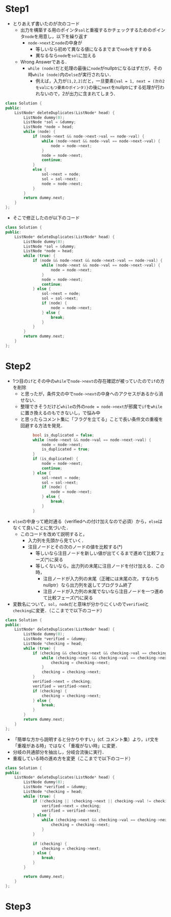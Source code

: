 # Step1
- とりあえず書いたのが次のコード
  - 出力を構築する用のポインタ`sol`と重複するかチェックするためのポインタ`node`を用意し，以下を繰り返す
    - `node->next`と`node`の中身が
      - 等しいなら初めて異なる値になるまでまで`node`をすすめる
      - 異なるなら`node`を`sol`に加える
  - Wrong Answerである．
    - `while (node)`だと処理の最後に`node`がnullptrになるはずだが，その時`while (node)`内の`else`が実行されない．
      - 例えば，入力が`[1,2,2]`だと，一旦要素`{val = 1, next = (次の2をvalにもつ要素のポインタ)}`の後に`next`をnullptrにする処理が行われないので，2が出力に含まれてしまう．
```C++
class Solution {
public:
    ListNode* deleteDuplicates(ListNode* head) {
        ListNode dummy(0);
        ListNode *sol = &dummy;
        ListNode *node = head;
        while (node) {
            if (node->next && node->next->val == node->val) {
                while (node->next && node->val == node->next->val) {
                    node = node->next;
                }
                node = node->next;
                continue;
            }
            else {
                sol->next = node;
                sol = sol->next;
                node = node->next;
            }
        }
        return dummy.next;
    }
};
```
- そこで修正したのが以下のコード
```C++
class Solution {
public:
    ListNode* deleteDuplicates(ListNode* head) {
        ListNode dummy(0);
        ListNode *sol = &dummy;
        ListNode *node = head;
        while (true) {
            if (node && node->next && node->next->val == node->val) {
                while (node->next && node->val == node->next->val) {
                    node = node->next;
                }
                node = node->next;
                continue;
            } else {
                sol->next = node;
                sol = sol->next;
                if (node) {
                    node = node->next;
                } else {
                    break;
                }
            }
        }
        return dummy.next;
    }
};
```

# Step2
- 1つ目の`if`とその中の`while`で`node->next`の存在確認が被っていたので`if`の方を削除
  - と思ったが，条件文の中で`node->next`の中身へのアクセスがあるから消せない．
  - 整理できそうだけど`while`の外の`node = node->next`が邪魔で`if`を`while`に置き換えるのもできないし，で悩み中
  - と思ったらコメント集に「フラグを立てる」ことで長い条件文の重複を回避する方法を発見．
```c++
            bool is_duplicated = false;
            while (node->next && node->val == node->next->val) {
                node = node->next;
                is_duplicated = true;
            }
            if (is_duplicated) {
                node = node->next;
                continue;
            } else {
                sol->next = node;
                sol = sol->next;
                if (node) {
                    node = node->next;
                } else {
                    break;
                }
            }
```
- `else`の中身って絶対通る（verifiedへの付け加えなので必須）から，`else`はなくて良いことに気づいた．
  - このコードを改めて説明すると，
    - 入力列を先頭から見ていく．
    - 注目ノードとその次のノードの値を比較する(*)
      - 等しいなら注目ノードを新しい値が出てくるまで進めて比較フェーズ(*)に戻る
      - 等しくないなら，出力列の末尾に注目ノードを付け加える．この時，
        - 注目ノードが入力列の末尾（正確には末尾の次，すなわちnullptr）なら出力列を返してプログラム終了
        - 注目ノードが入力列の末尾でないなら注目ノードを一つ進めて比較フェーズ(*)に戻る
- 変数名について，`sol`，`node`だと意味が分かりにくいので`verified`と`checking`に変更．（ここまでで以下のコード）
```　c++:step2-1.cpp
class Solution {
public:
    ListNode* deleteDuplicates(ListNode* head) {
        ListNode dummy(0);
        ListNode *verified = &dummy;
        ListNode *checking = head;
        while (true) {
            if (checking && checking->next && checking->val == checking->next->val) {
                while (checking->next && checking->val == checking->next->val) {
                    checking = checking->next;
                }
                checking = checking->next;
            }
            verified->next = checking;
            verified = verified->next;
            if (checking) {
                checking = checking->next;
            } else {
                break;
            }
        }
        return dummy.next;
    }
};
```
- 「簡単な方から説明すると分かりやすい」(cf. コメント集）より，`if`文を「重複がある時」ではなく「重複がない時」に変更．
- 分岐の共通部分を抽出し，分岐合流後に実行．
- 重複している時の進め方を変更（ここまでで以下のコード）
```　c++:step2-2.cpp
class Solution {
public:
    ListNode* deleteDuplicates(ListNode* head) {
        ListNode dummy(0);
        ListNode *verified = &dummy;
        ListNode *checking = head;
        while (true) {
            if (!checking || !checking->next || checking->val != checking->next->val) {
                verified->next = checking;
                verified = verified->next;
            } else {
                while (checking->next && checking->val == checking->next->val) {
                    checking = checking->next;
                }
            }
            
            if (checking) {
                checking = checking->next;
            } else {
                break;
            } 
        }

        return dummy.next;
    }
};
```

# Step3
